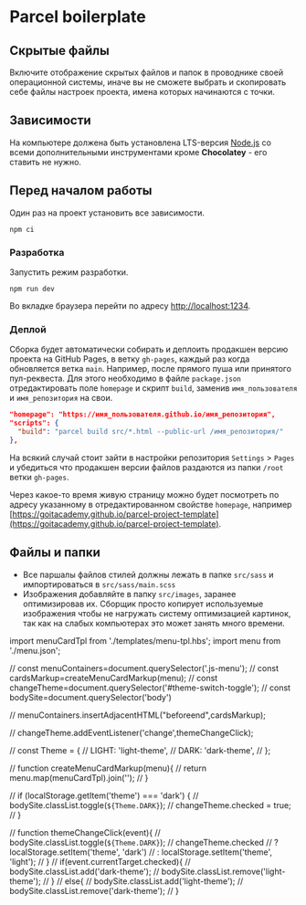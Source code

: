 # Parcel boilerplate

## Скрытые файлы

Включите отображение скрытых файлов и папок в проводнике своей операционной системы, иначе вы не
сможете выбрать и скопировать себе файлы настроек проекта, имена которых начинаются с точки.

## Зависимости

На компьютере должена быть установлена LTS-версия [Node.js](https://nodejs.org/en/) со всеми
дополнительными инструментами кроме **Chocolatey** - его ставить не нужно.

## Перед началом работы

Один раз на проект установить все зависимости.

```shell
npm ci
```

### Разработка

Запустить режим разработки.

```shell
npm run dev
```

Во вкладке браузера перейти по адресу [http://localhost:1234](http://localhost:1234).

### Деплой

Сборка будет автоматически собирать и деплоить продакшен версию проекта на GitHub Pages, в ветку
`gh-pages`, каждый раз когда обновляется ветка `main`. Например, после прямого пуша или принятого
пул-реквеста. Для этого необходимо в файле `package.json` отредактировать поле `homepage` и скрипт
`build`, заменив `имя_пользователя` и `имя_репозитория` на свои.

```json
"homepage": "https://имя_пользователя.github.io/имя_репозитория",
"scripts": {
  "build": "parcel build src/*.html --public-url /имя_репозитория/"
},
```

На всякий случай стоит зайти в настройки репозитория `Settings` > `Pages` и убедиться что продакшен
версии файлов раздаются из папки `/root` ветки `gh-pages`.

Через какое-то время живую страницу можно будет посмотреть по адресу указанному в отредактированном
свойстве `homepage`, например
[https://goitacademy.github.io/parcel-project-template](https://goitacademy.github.io/parcel-project-template).

## Файлы и папки

- Все паршалы файлов стилей должны лежать в папке `src/sass` и импортироваться в
  `src/sass/main.scss`
- Изображения добавляйте в папку `src/images`, заранее оптимизировав их. Сборщик просто копирует
  используемые изображения чтобы не нагружать систему оптимизацией картинок, так как на слабых
  компьютерах это может занять много времени.



import menuCardTpl from './templates/menu-tpl.hbs';
import menu from './menu.json';

// const menuContainers=document.querySelector('.js-menu');
// const cardsMarkup=createMenuCardMarkup(menu);
// const changeTheme=document.querySelector('#theme-switch-toggle');
// const bodySite=document.querySelector('body')

// menuContainers.insertAdjacentHTML("beforeend",cardsMarkup);

// changeTheme.addEventListener('change',themeChangeClick);

// const Theme = {
//     LIGHT: 'light-theme',
//     DARK: 'dark-theme',
//   };

// function createMenuCardMarkup(menu){
//     return menu.map(menuCardTpl).join('');
// }

// if (localStorage.getItem('theme') === 'dark') {
//     bodySite.classList.toggle(`${Theme.DARK}`);
//     changeTheme.checked = true;
//   }

// function themeChangeClick(event){
//     bodySite.classList.toggle(`${Theme.DARK}`);
//     changeTheme.checked
//     ? localStorage.setItem('theme', 'dark')
//     : localStorage.setItem('theme', 'light');
// }
    // if(event.currentTarget.checked){
    // bodySite.classList.add('dark-theme');
    // bodySite.classList.remove('light-theme');
    // }
    // else{
    //     bodySite.classList.add('light-theme');
    //     bodySite.classList.remove('dark-theme');
    // }